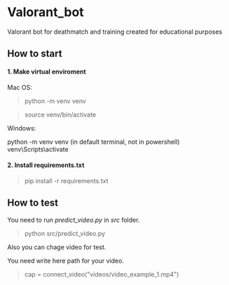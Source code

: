 # Valorant_bot
Valorant bot for deathmatch and training created for educational purposes


## How to start

#### 1. Make virtual enviroment

Mac OS:

> python -m venv venv

> source venv/bin/activate

Windows:

python -m venv venv
(in default terminal, not in powershell)
venv\Scripts\activate

#### 2. Install requirements.txt

> pip install -r requirements.txt


## How to test

You need to run *predict_video.py* in *src* folder.

> python src/predict_video.py

Also you can chage video for test.

You need write here path for your video.

> cap = connect_video("videos/video_example_1.mp4")